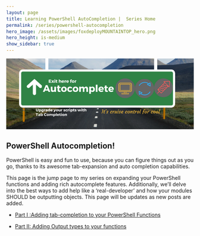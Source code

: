 ```yaml
---
layout: page
title: Learning PowerShell AutoCompletion |  Series Home
permalink: /series/powershell-autocompletion
hero_image: /assets/images/foxdeployMOUNTAINTOP_hero.png
hero_height: is-medium
show_sidebar: true
---
```


![depicts a highway road sign saying 'Upgrade your scripts with autocompletion'](../assets/images/2017/01/images/upgrade-your-code1.png)

## PowerShell Autocompletion!

PowerShell is easy and fun to use, because you can figure things out as you go, thanks to its awesome tab-expansion and auto completion capabilities.

This page is the jump page to my series on expanding your PowerShell functions and adding rich autocomplete features.  Additionally, we’ll delve into the best ways to add help like a ‘real-developer’ and how your modules SHOULD be outputting objects. This page will be updates as new posts are added.

* [Part I :Adding tab-completion to your PowerShell Functions](/blog/adding-tab-completion-to-your-powershell-functions.html)

* [Part II: Adding Output types to your functions](/2017/03/23/advanced-autocompletion-adding-output-types)